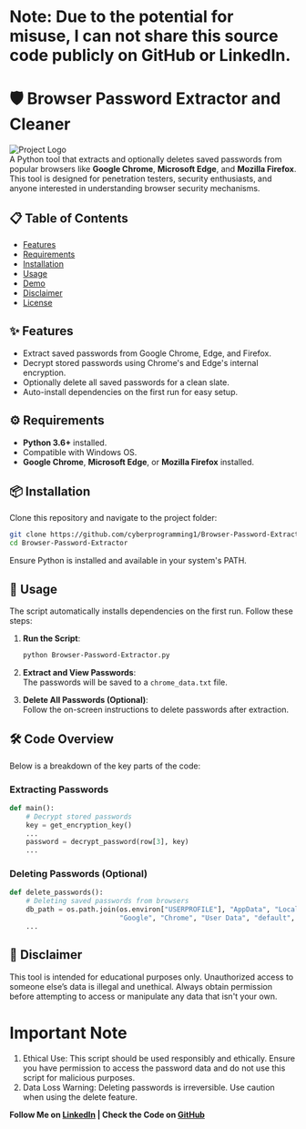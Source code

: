 
# Note: Due to the potential for misuse, I can not share this source code publicly on GitHub or LinkedIn.

# 🛡️ Browser Password Extractor and Cleaner

![Project Logo](https://img.shields.io/badge/Browser-Password%20Extractor-blueviolet)  
A Python tool that extracts and optionally deletes saved passwords from popular browsers like **Google Chrome**, **Microsoft Edge**, and **Mozilla Firefox**. This tool is designed for penetration testers, security enthusiasts, and anyone interested in understanding browser security mechanisms.

## 📋 Table of Contents
- [Features](#-features)
- [Requirements](#-requirements)
- [Installation](#-installation)
- [Usage](#-usage)
- [Demo](#-demo)
- [Disclaimer](#-disclaimer)
- [License](#-license)

## ✨ Features
- Extract saved passwords from Google Chrome, Edge, and Firefox.
- Decrypt stored passwords using Chrome's and Edge's internal encryption.
- Optionally delete all saved passwords for a clean slate.
- Auto-install dependencies on the first run for easy setup.

## ⚙️ Requirements
- **Python 3.6+** installed.
- Compatible with Windows OS.
- **Google Chrome**, **Microsoft Edge**, or **Mozilla Firefox** installed.

## 📦 Installation
Clone this repository and navigate to the project folder:
```bash
git clone https://github.com/cyberprogramming1/Browser-Password-Extractor.git
cd Browser-Password-Extractor
```

Ensure Python is installed and available in your system's PATH.

## 🚀 Usage
The script automatically installs dependencies on the first run. Follow these steps:

1. **Run the Script**:  
   ```bash
   python Browser-Password-Extractor.py
   ```
   
2. **Extract and View Passwords**:  
   The passwords will be saved to a `chrome_data.txt` file.

3. **Delete All Passwords (Optional)**:  
   Follow the on-screen instructions to delete passwords after extraction.

## 🛠️ Code Overview
Below is a breakdown of the key parts of the code:

### Extracting Passwords
```python
def main():
    # Decrypt stored passwords
    key = get_encryption_key()
    ...
    password = decrypt_password(row[3], key)
    ...
```

### Deleting Passwords (Optional)
```python
def delete_passwords():
    # Deleting saved passwords from browsers
    db_path = os.path.join(os.environ["USERPROFILE"], "AppData", "Local",
                           "Google", "Chrome", "User Data", "default", "Login Data")
    ...
```


## 📜 Disclaimer
This tool is intended for educational purposes only. Unauthorized access to someone else’s data is illegal and unethical. Always obtain permission before attempting to access or manipulate any data that isn't your own.

# Important Note
1. Ethical Use: This script should be used responsibly and ethically. Ensure you have permission to access the password data and do not use this script for malicious purposes.
2. Data Loss Warning: Deleting passwords is irreversible. Use caution when using the delete feature.



**Follow Me on [LinkedIn](https://www.linkedin.com/in/raul-yarmemmedov/) | Check the Code on [GitHub](https://github.com/cyberprogramming1/Browser-Password-Extractor)**
